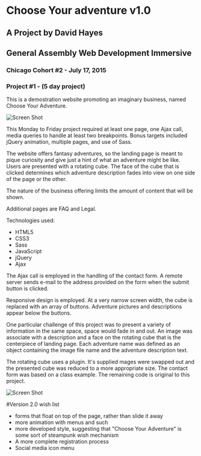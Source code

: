 # Choose Your adventure v1.0
## A Project by David Hayes
## General Assembly Web Development Immersive
### Chicago Cohort #2 - July 17, 2015

### Project #1 - (5 day project)

This is a demostration website promoting an imaginary business, named Choose Your Adventure.

![Screen Shot](http://www.davidhayescreative.com/adventure/assets/images/screen.png)

This Monday to Friday project required at least one page, one Ajax call, media queries to handle at least two breakpoints. Bonus targets included jQuery animation, multiple pages, and use of Sass.

The website offers fantasy adventures, so the landing page is meant to pique curiosity and give just a hint of what an adventure might be like. Users are presented with a rotating cube. The face of the cube that is clicked determines which adventure description fades into view on one side of the page or the other.

The nature of the business offering limits the amount of content that will be shown.

Additional pages are FAQ and Legal.

Technologies used:

* HTML5
* CSS3
* Sass
* JavaScript
* jQuery
* Ajax

The Ajax call is employed in the handling of the contact form. A remote server sends e-mail to the address provided on the form when the submit button is clicked.

Responsive design is employed. At a very narrow screen width, the cube is replaced with an array of buttons. Adventure pictures and descriptions appear below the buttons.

One particular challenge of this project was to present a variety of information in the same space, space would fade in and out. An image was associate with a description and a face on the rotating cube that is the centerpiece of landing page. Each adventure name was defined as an object containing the image file name and the adventure description text.

The rotating cube uses a plugin. It's supplied mages were swapped out and the presented cube was reduced to a more appropriate size. The contact form was based on a class example. The remaining code is original to this project.

![Screen Shot](http://www.davidhayescreative.com/adventure/assets/images/screencode.png)

#Version 2.0 wish list

* forms that float on top of the page, rather than slide it away
* more animation with menus and such
* more developed style, suggesting that "Choose Your Adventure" is some sort of steampunk wish mechanism
* A more complete registration process
* Social media icon menu

